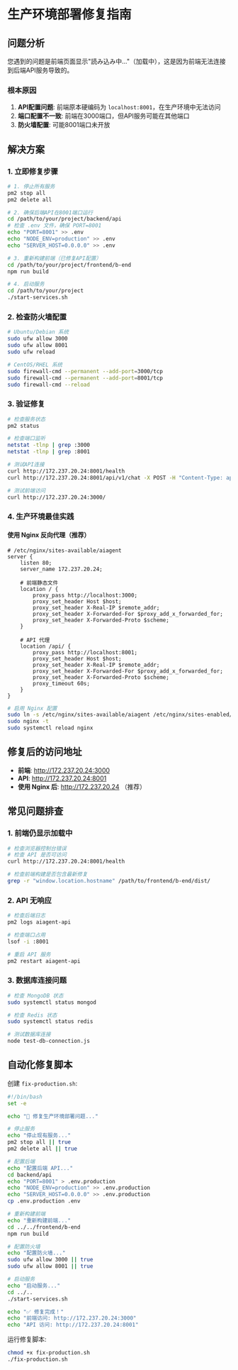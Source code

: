 # 生产环境部署修复指南

## 问题分析

您遇到的问题是前端页面显示"読み込み中..."（加载中），这是因为前端无法连接到后端API服务导致的。

### 根本原因
1. **API配置问题**: 前端原本硬编码为 `localhost:8001`，在生产环境中无法访问
2. **端口配置不一致**: 前端在3000端口，但API服务可能在其他端口
3. **防火墙配置**: 可能8001端口未开放

## 解决方案

### 1. 立即修复步骤

```bash
# 1. 停止所有服务
pm2 stop all
pm2 delete all

# 2. 确保后端API在8001端口运行
cd /path/to/your/project/backend/api
# 检查 .env 文件，确保 PORT=8001
echo "PORT=8001" >> .env
echo "NODE_ENV=production" >> .env
echo "SERVER_HOST=0.0.0.0" >> .env

# 3. 重新构建前端（已修复API配置）
cd /path/to/your/project/frontend/b-end
npm run build

# 4. 启动服务
cd /path/to/your/project
./start-services.sh
```

### 2. 检查防火墙配置

```bash
# Ubuntu/Debian 系统
sudo ufw allow 3000
sudo ufw allow 8001
sudo ufw reload

# CentOS/RHEL 系统
sudo firewall-cmd --permanent --add-port=3000/tcp
sudo firewall-cmd --permanent --add-port=8001/tcp
sudo firewall-cmd --reload
```

### 3. 验证修复

```bash
# 检查服务状态
pm2 status

# 检查端口监听
netstat -tlnp | grep :3000
netstat -tlnp | grep :8001

# 测试API连接
curl http://172.237.20.24:8001/health
curl http://172.237.20.24:8001/api/v1/chat -X POST -H "Content-Type: application/json" -d '{"message":"test"}'

# 测试前端访问
curl http://172.237.20.24:3000/
```

### 4. 生产环境最佳实践

#### 使用 Nginx 反向代理（推荐）

```nginx
# /etc/nginx/sites-available/aiagent
server {
    listen 80;
    server_name 172.237.20.24;

    # 前端静态文件
    location / {
        proxy_pass http://localhost:3000;
        proxy_set_header Host $host;
        proxy_set_header X-Real-IP $remote_addr;
        proxy_set_header X-Forwarded-For $proxy_add_x_forwarded_for;
        proxy_set_header X-Forwarded-Proto $scheme;
    }

    # API 代理
    location /api/ {
        proxy_pass http://localhost:8001;
        proxy_set_header Host $host;
        proxy_set_header X-Real-IP $remote_addr;
        proxy_set_header X-Forwarded-For $proxy_add_x_forwarded_for;
        proxy_set_header X-Forwarded-Proto $scheme;
        proxy_timeout 60s;
    }
}
```

```bash
# 启用 Nginx 配置
sudo ln -s /etc/nginx/sites-available/aiagent /etc/nginx/sites-enabled/
sudo nginx -t
sudo systemctl reload nginx
```

## 修复后的访问地址

- **前端**: http://172.237.20.24:3000
- **API**: http://172.237.20.24:8001
- **使用 Nginx 后**: http://172.237.20.24 （推荐）

## 常见问题排查

### 1. 前端仍显示加载中
```bash
# 检查浏览器控制台错误
# 检查 API 是否可访问
curl http://172.237.20.24:8001/health

# 检查前端构建是否包含最新修复
grep -r "window.location.hostname" /path/to/frontend/b-end/dist/
```

### 2. API 无响应
```bash
# 检查后端日志
pm2 logs aiagent-api

# 检查端口占用
lsof -i :8001

# 重启 API 服务
pm2 restart aiagent-api
```

### 3. 数据库连接问题
```bash
# 检查 MongoDB 状态
sudo systemctl status mongod

# 检查 Redis 状态
sudo systemctl status redis

# 测试数据库连接
node test-db-connection.js
```

## 自动化修复脚本

创建 `fix-production.sh`:

```bash
#!/bin/bash
set -e

echo "🔧 修复生产环境部署问题..."

# 停止服务
echo "停止现有服务..."
pm2 stop all || true
pm2 delete all || true

# 配置后端
echo "配置后端 API..."
cd backend/api
echo "PORT=8001" > .env.production
echo "NODE_ENV=production" >> .env.production
echo "SERVER_HOST=0.0.0.0" >> .env.production
cp .env.production .env

# 重新构建前端
echo "重新构建前端..."
cd ../../frontend/b-end
npm run build

# 配置防火墙
echo "配置防火墙..."
sudo ufw allow 3000 || true
sudo ufw allow 8001 || true

# 启动服务
echo "启动服务..."
cd ../..
./start-services.sh

echo "✅ 修复完成！"
echo "前端访问: http://172.237.20.24:3000"
echo "API 访问: http://172.237.20.24:8001"
```

运行修复脚本:
```bash
chmod +x fix-production.sh
./fix-production.sh
```